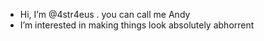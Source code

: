 
- Hi, I’m @4str4eus . you can call me Andy
- I’m interested in making things look absolutely abhorrent
<!---
4str4eus/4str4eus is a ✨ special ✨ repository because its `README.md` (this file) appears on your GitHub profile.
You can click the Preview link to take a look at your changes.
--->
